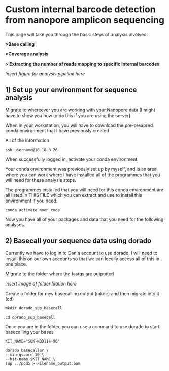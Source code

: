 # Custom internal barcode detection from nanopore amplicon sequencing 

This page will take you through the basic steps of analysis involved:

**>Base calling**

**>Coverage analysis**

**> Extracting the number of reads mapping to specific internal barcodes**


*Insert figure for analysis pipeline here*


## 1) Set up your environment for sequence analysis

Migrate to whereever you are working with your Nanopore data (I might have to show you how to do this if you are using the server)

When in your workstation, you will have to download the pre-preapred conda environment that I have previously created

All of the information 
```
ssh username@10.18.0.26
```

When successfully logged in, activate your conda environment.

Your conda environment was previously set up by myself, and is an area where you can work where I have installed all of the programmes that you will need for these analysis steps.

The programmes installed that you will need for this conda environment are all listed in THIS FILE which you can extract and use to install this environment if you need.

```
conda activate moon_code
```

Now you have all of your packages and data that you need for the following analyses.

## 2) Basecall your sequence data using dorado

Currently we have to log in to Dan's account to use dorado, I will need to install this on our own accounts so that we can locally access all of this in one place.

Migrate to the folder where the fastqs are outputted

*insert image of folder loation here*

Create a folder for new basecalling output (mkdir) and then migrate into it (cd)

```
mkdir dorado_sup_basecall

cd dorado_sup_basecall
```

Once you are in the folder, you can use a command to use dorado to start basecalling your bases 

```
KIT_NAME="SQK-NBD114-96"

dorado basecaller \
--min-qscore 10 \
--kit-name $KIT_NAME \
sup ../pod5 > Filename_output.bam

```













